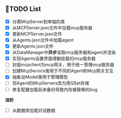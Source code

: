 ## 📃TODO List

- [x] 分离McpServer到单独的类
- [x] 从MCPServer.json文件中加载mcp服务器
- [x] 更新MCPServer.json文件
- [x] 从Agents.json文件中加载agent
- [x] 更新Agents.json文件
- [x] 从DataManager中**异步**读取mcp服务器和agent并渲染
- [x] 实现Agents设置界面增删挂载的mcp服务器
- [ ] 封装mcpclient为mcp网关，用于统一管理mcp服务器
- [ ] 创建McpService类用于不同的Agent和Mcp网关交互
- [x] 抽象出Model类用于管理模型
- [ ] 将Agent的McpServers改为用QSet存储
- [ ] 修复配置加载前未备份导致内存被替换的bug

**进阶**

- [ ] 从数据库加载对话数据
